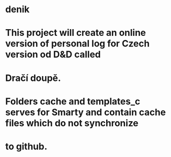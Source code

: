 # denik
# This project will create an online version of personal log for Czech version od D&D called
# Dračí doupě.
#
# Folders cache and templates_c serves for Smarty and contain cache files which do not synchronize
# to github.
